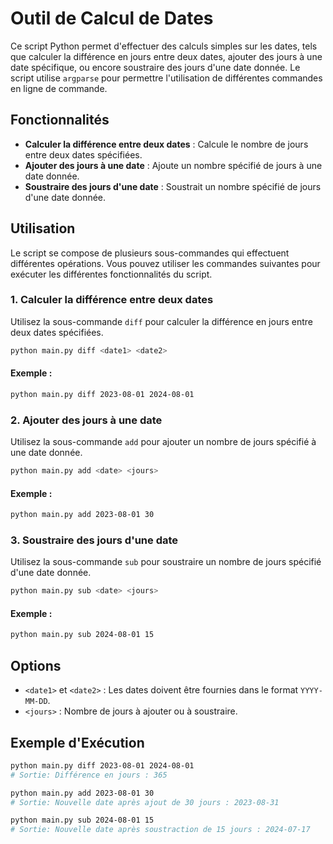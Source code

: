 # Outil de Calcul de Dates

Ce script Python permet d'effectuer des calculs simples sur les dates, tels que calculer la différence en jours entre deux dates, ajouter des jours à une date spécifique, ou encore soustraire des jours d'une date donnée. Le script utilise `argparse` pour permettre l'utilisation de différentes commandes en ligne de commande.

## Fonctionnalités

- **Calculer la différence entre deux dates** : Calcule le nombre de jours entre deux dates spécifiées.
- **Ajouter des jours à une date** : Ajoute un nombre spécifié de jours à une date donnée.
- **Soustraire des jours d'une date** : Soustrait un nombre spécifié de jours d'une date donnée.


## Utilisation

Le script se compose de plusieurs sous-commandes qui effectuent différentes opérations. Vous pouvez utiliser les commandes suivantes pour exécuter les différentes fonctionnalités du script.

### 1. Calculer la différence entre deux dates

Utilisez la sous-commande `diff` pour calculer la différence en jours entre deux dates spécifiées.

```bash
python main.py diff <date1> <date2>
```

#### Exemple :

```bash
python main.py diff 2023-08-01 2024-08-01
```

### 2. Ajouter des jours à une date

Utilisez la sous-commande `add` pour ajouter un nombre de jours spécifié à une date donnée.

```bash
python main.py add <date> <jours>
```

#### Exemple :

```bash
python main.py add 2023-08-01 30
```

### 3. Soustraire des jours d'une date

Utilisez la sous-commande `sub` pour soustraire un nombre de jours spécifié d'une date donnée.

```bash
python main.py sub <date> <jours>
```

#### Exemple :

```bash
python main.py sub 2024-08-01 15
```

## Options

- `<date1>` et `<date2>` : Les dates doivent être fournies dans le format `YYYY-MM-DD`.
- `<jours>` : Nombre de jours à ajouter ou à soustraire.

## Exemple d'Exécution

```bash
python main.py diff 2023-08-01 2024-08-01
# Sortie: Différence en jours : 365

python main.py add 2023-08-01 30
# Sortie: Nouvelle date après ajout de 30 jours : 2023-08-31

python main.py sub 2024-08-01 15
# Sortie: Nouvelle date après soustraction de 15 jours : 2024-07-17
```
